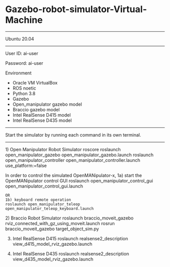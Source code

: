 # Gazebo-robot-simulator-Virtual-Machine

***********************************************************************************************************
Ubuntu 20.04
***********************************************************************************************************
<p>
User ID: ai-user
</p>
<p>
Password: ai-user
</p>

Environment
- Oracle VM VirtualBox
- ROS noetic
- Python 3.8
- Gazebo 
- Open_manipulator gazebo model 
- Braccio gazebo model
- Intel RealSense D415 model 
- Intel RealSense D435 model 

***********************************************************************************************************
Start the simulator by running each command in its own terminal.
***********************************************************************************************************
<p>
1) Open Manipulator Robot Simulator
roscore
roslaunch open_manipulator_gazebo open_manipulator_gazebo.launch
roslaunch open_manipulator_controller open_manipulator_controller.launch use_platform:=false

In order to control the simulated OpenMANipulator-x,
	1a) start the OpenMANipulator control GUI
	roslaunch open_manipulator_control_gui open_manipulator_control_gui.launch

	OR  
	1b) keyboard remote operation
	roslaunch open_manipulator_teleop open_manipulator_teleop_keyboard.launch
</p>
<p>
2) Braccio Robot Simulator
roslaunch braccio_moveit_gazebo rviz_connected_with_gz_using_moveit.launch
rosrun braccio_moveit_gazebo target_object_sim.py


3) Intel RealSense D415
roslaunch realsense2_description view_d415_model_rviz_gazebo.launch


4) Intel RealSense D435
roslaunch realsense2_description view_d435_model_rviz_gazebo.launch
</p>

